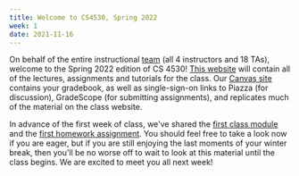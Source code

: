 ```yaml
---
title: Welcome to CS4530, Spring 2022
week: 1
date: 2021-11-16
---
```


On behalf of the entire instructional [team](https://neu-se.github.io/CS4530-Spring-2022/staff/) (all 4 instructors and 18 TAs), welcome to the Spring 2022 edition of CS 4530! [This website](https://neu-se.github.io/CS4530-Spring-2022/) will contain all of the lectures, assignments and tutorials for the class. Our [Canvas site](https://northeastern.instructure.com/courses/99531) contains your gradebook, as well as single-sign-on links to Piazza (for discussion), GradeScope (for submitting assignments), and replicates much of the material on the class website.

In advance of the first week of class, we've shared the [first class module](https://neu-se.github.io/CS4530-Spring-2022/modules/week1-overview-design-principles) and the [first homework assignment](https://neu-se.github.io/CS4530-Spring-2022/assignments/hw1). You should feel free to take a look now if you are eager, but if you are still enjoying the last moments of your winter break, then you'll be no worse off to wait to look at this material until the class begins. We are excited to meet you all next week!